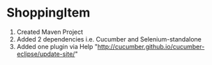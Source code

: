 # ShoppingItem

1. Created Maven Project
2. Added 2 dependencies i.e. Cucumber and Selenium-standalone
3. Added one plugin via Help "http://cucumber.github.io/cucumber-eclipse/update-site/"
